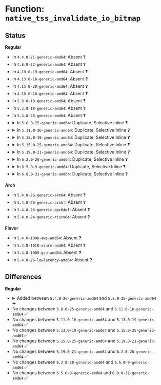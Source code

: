 # Function: <code>native_tss_invalidate_io_bitmap</code>

## Status
<b>Regular</b>
<ul>
<li>
In <code>4.4.0-21-generic-amd64</code>: Absent ❓
</li>
<li>
In <code>4.8.0-22-generic-amd64</code>: Absent ❓
</li>
<li>
In <code>4.10.0-19-generic-amd64</code>: Absent ❓
</li>
<li>
In <code>4.13.0-16-generic-amd64</code>: Absent ❓
</li>
<li>
In <code>4.15.0-20-generic-amd64</code>: Absent ❓
</li>
<li>
In <code>4.18.0-10-generic-amd64</code>: Absent ❓
</li>
<li>
In <code>5.0.0-13-generic-amd64</code>: Absent ❓
</li>
<li>
In <code>5.3.0-18-generic-amd64</code>: Absent ❓
</li>
<li>
In <code>5.4.0-26-generic-amd64</code>: Absent ❓
</li>
<li>
<details>
<summary>In <code>5.8.0-25-generic-amd64</code>: Duplicate, Selective Inline ❓</summary>

```c
void native_tss_invalidate_io_bitmap()
```

```json
{
  "name": "native_tss_invalidate_io_bitmap",
  "collision_type": "Static Duplication",
  "inline_type": "Selective",
  "funcs": [
    {
      "addr": 18446744071578993628,
      "name": "native_tss_invalidate_io_bitmap",
      "external": false,
      "loc": "arch/x86/include/asm/io_bitmap.h:22",
      "file": "arch/x86/xen/enlighten_pv.c",
      "inline": "declared, inlined",
      "caller_inline": [
        "arch/x86/xen/enlighten_pv.c:xen_invalidate_io_bitmap"
      ],
      "caller_func": []
    },
    {
      "addr": 18446744071579108502,
      "name": "native_tss_invalidate_io_bitmap",
      "external": false,
      "loc": "arch/x86/include/asm/io_bitmap.h:22",
      "file": "arch/x86/kernel/process.c",
      "inline": "declared, inlined",
      "caller_inline": [
        "arch/x86/kernel/process.c:native_tss_update_io_bitmap"
      ],
      "caller_func": []
    },
    {
      "addr": 18446744071579368320,
      "name": "native_tss_invalidate_io_bitmap",
      "external": false,
      "loc": "arch/x86/include/asm/io_bitmap.h:22",
      "file": "arch/x86/kernel/paravirt.c",
      "inline": "seen, unknown",
      "caller_inline": [],
      "caller_func": []
    }
  ],
  "symbols": [
    {
      "addr": 18446744071579368320,
      "name": "native_tss_invalidate_io_bitmap",
      "section": ".text",
      "bind": "STB_LOCAL",
      "size": 11
    }
  ]
}
```
</details>
</li>
<li>
<details>
<summary>In <code>5.11.0-16-generic-amd64</code>: Duplicate, Selective Inline ❓</summary>

```c
void native_tss_invalidate_io_bitmap()
```

```json
{
  "name": "native_tss_invalidate_io_bitmap",
  "collision_type": "Static Duplication",
  "inline_type": "Selective",
  "funcs": [
    {
      "addr": 18446744071578995548,
      "name": "native_tss_invalidate_io_bitmap",
      "external": false,
      "loc": "arch/x86/include/asm/io_bitmap.h:22",
      "file": "arch/x86/xen/enlighten_pv.c",
      "inline": "declared, inlined",
      "caller_inline": [
        "arch/x86/xen/enlighten_pv.c:xen_invalidate_io_bitmap"
      ],
      "caller_func": []
    },
    {
      "addr": 18446744071579108326,
      "name": "native_tss_invalidate_io_bitmap",
      "external": false,
      "loc": "arch/x86/include/asm/io_bitmap.h:22",
      "file": "arch/x86/kernel/process.c",
      "inline": "declared, inlined",
      "caller_inline": [
        "arch/x86/kernel/process.c:native_tss_update_io_bitmap"
      ],
      "caller_func": []
    },
    {
      "addr": 18446744071579367328,
      "name": "native_tss_invalidate_io_bitmap",
      "external": false,
      "loc": "arch/x86/include/asm/io_bitmap.h:22",
      "file": "arch/x86/kernel/paravirt.c",
      "inline": "seen, unknown",
      "caller_inline": [],
      "caller_func": []
    }
  ],
  "symbols": [
    {
      "addr": 18446744071579367328,
      "name": "native_tss_invalidate_io_bitmap",
      "section": ".text",
      "bind": "STB_LOCAL",
      "size": 11
    }
  ]
}
```
</details>
</li>
<li>
<details>
<summary>In <code>5.13.0-19-generic-amd64</code>: Duplicate, Selective Inline ❓</summary>

```c
void native_tss_invalidate_io_bitmap()
```

```json
{
  "name": "native_tss_invalidate_io_bitmap",
  "collision_type": "Static Duplication",
  "inline_type": "Selective",
  "funcs": [
    {
      "addr": 18446744071579004188,
      "name": "native_tss_invalidate_io_bitmap",
      "external": false,
      "loc": "arch/x86/include/asm/io_bitmap.h:22",
      "file": "arch/x86/xen/enlighten_pv.c",
      "inline": "declared, inlined",
      "caller_inline": [
        "arch/x86/xen/enlighten_pv.c:xen_invalidate_io_bitmap"
      ],
      "caller_func": []
    },
    {
      "addr": 18446744071579114928,
      "name": "native_tss_invalidate_io_bitmap",
      "external": false,
      "loc": "arch/x86/include/asm/io_bitmap.h:22",
      "file": "arch/x86/kernel/process.c",
      "inline": "declared, inlined",
      "caller_inline": [
        "arch/x86/kernel/process.c:native_tss_update_io_bitmap"
      ],
      "caller_func": []
    },
    {
      "addr": 18446744071579371680,
      "name": "native_tss_invalidate_io_bitmap",
      "external": false,
      "loc": "arch/x86/include/asm/io_bitmap.h:22",
      "file": "arch/x86/kernel/paravirt.c",
      "inline": "seen, unknown",
      "caller_inline": [],
      "caller_func": []
    }
  ],
  "symbols": [
    {
      "addr": 18446744071579371680,
      "name": "native_tss_invalidate_io_bitmap",
      "section": ".text",
      "bind": "STB_LOCAL",
      "size": 11
    }
  ]
}
```
</details>
</li>
<li>
<details>
<summary>In <code>5.15.0-25-generic-amd64</code>: Duplicate, Selective Inline ❓</summary>

```c
void native_tss_invalidate_io_bitmap()
```

```json
{
  "name": "native_tss_invalidate_io_bitmap",
  "collision_type": "Static Duplication",
  "inline_type": "Selective",
  "funcs": [
    {
      "addr": 18446744071579021884,
      "name": "native_tss_invalidate_io_bitmap",
      "external": false,
      "loc": "arch/x86/include/asm/io_bitmap.h:22",
      "file": "arch/x86/xen/enlighten_pv.c",
      "inline": "declared, inlined",
      "caller_inline": [
        "arch/x86/xen/enlighten_pv.c:xen_invalidate_io_bitmap"
      ],
      "caller_func": []
    },
    {
      "addr": 18446744071579140224,
      "name": "native_tss_invalidate_io_bitmap",
      "external": false,
      "loc": "arch/x86/include/asm/io_bitmap.h:22",
      "file": "arch/x86/kernel/process.c",
      "inline": "declared, inlined",
      "caller_inline": [
        "arch/x86/kernel/process.c:native_tss_update_io_bitmap"
      ],
      "caller_func": []
    },
    {
      "addr": 18446744071579432944,
      "name": "native_tss_invalidate_io_bitmap",
      "external": false,
      "loc": "arch/x86/include/asm/io_bitmap.h:22",
      "file": "arch/x86/kernel/paravirt.c",
      "inline": "seen, unknown",
      "caller_inline": [],
      "caller_func": []
    }
  ],
  "symbols": [
    {
      "addr": 18446744071579432944,
      "name": "native_tss_invalidate_io_bitmap",
      "section": ".text",
      "bind": "STB_LOCAL",
      "size": 11
    }
  ]
}
```
</details>
</li>
<li>
<details>
<summary>In <code>5.19.0-21-generic-amd64</code>: Duplicate, Selective Inline ❓</summary>

```c
void native_tss_invalidate_io_bitmap()
```

```json
{
  "name": "native_tss_invalidate_io_bitmap",
  "collision_type": "Static Duplication",
  "inline_type": "Selective",
  "funcs": [
    {
      "addr": 18446744071579040301,
      "name": "native_tss_invalidate_io_bitmap",
      "external": false,
      "loc": "arch/x86/include/asm/io_bitmap.h:22",
      "file": "arch/x86/xen/enlighten_pv.c",
      "inline": "declared, inlined",
      "caller_inline": [
        "arch/x86/xen/enlighten_pv.c:xen_invalidate_io_bitmap"
      ],
      "caller_func": []
    },
    {
      "addr": 18446744071579177874,
      "name": "native_tss_invalidate_io_bitmap",
      "external": false,
      "loc": "arch/x86/include/asm/io_bitmap.h:22",
      "file": "arch/x86/kernel/process.c",
      "inline": "declared, inlined",
      "caller_inline": [
        "arch/x86/kernel/process.c:native_tss_update_io_bitmap"
      ],
      "caller_func": []
    },
    {
      "addr": 18446744071579501840,
      "name": "native_tss_invalidate_io_bitmap",
      "external": false,
      "loc": "arch/x86/include/asm/io_bitmap.h:22",
      "file": "arch/x86/kernel/paravirt.c",
      "inline": "seen, unknown",
      "caller_inline": [],
      "caller_func": []
    }
  ],
  "symbols": [
    {
      "addr": 18446744071579501840,
      "name": "native_tss_invalidate_io_bitmap",
      "section": ".text",
      "bind": "STB_LOCAL",
      "size": 15
    }
  ]
}
```
</details>
</li>
<li>
<details>
<summary>In <code>6.2.0-20-generic-amd64</code>: Duplicate, Selective Inline ❓</summary>

```c
void native_tss_invalidate_io_bitmap()
```

```json
{
  "name": "native_tss_invalidate_io_bitmap",
  "collision_type": "Static Duplication",
  "inline_type": "Selective",
  "funcs": [
    {
      "addr": 18446744071579069885,
      "name": "native_tss_invalidate_io_bitmap",
      "external": false,
      "loc": "arch/x86/include/asm/io_bitmap.h:22",
      "file": "arch/x86/xen/enlighten_pv.c",
      "inline": "declared, inlined",
      "caller_inline": [
        "arch/x86/xen/enlighten_pv.c:xen_invalidate_io_bitmap"
      ],
      "caller_func": []
    },
    {
      "addr": 18446744071579232648,
      "name": "native_tss_invalidate_io_bitmap",
      "external": false,
      "loc": "arch/x86/include/asm/io_bitmap.h:22",
      "file": "arch/x86/kernel/process.c",
      "inline": "declared, inlined",
      "caller_inline": [
        "arch/x86/kernel/process.c:native_tss_update_io_bitmap"
      ],
      "caller_func": []
    },
    {
      "addr": 18446744071579599120,
      "name": "native_tss_invalidate_io_bitmap",
      "external": false,
      "loc": "arch/x86/include/asm/io_bitmap.h:22",
      "file": "arch/x86/kernel/paravirt.c",
      "inline": "seen, unknown",
      "caller_inline": [],
      "caller_func": []
    }
  ],
  "symbols": [
    {
      "addr": 18446744071579599120,
      "name": "native_tss_invalidate_io_bitmap",
      "section": ".text",
      "bind": "STB_LOCAL",
      "size": 15
    }
  ]
}
```
</details>
</li>
<li>
<details>
<summary>In <code>6.5.0-9-generic-amd64</code>: Duplicate, Selective Inline ❓</summary>

```c
void native_tss_invalidate_io_bitmap()
```

```json
{
  "name": "native_tss_invalidate_io_bitmap",
  "collision_type": "Static Duplication",
  "inline_type": "Selective",
  "funcs": [
    {
      "addr": 18446744071579069709,
      "name": "native_tss_invalidate_io_bitmap",
      "external": false,
      "loc": "arch/x86/include/asm/io_bitmap.h:22",
      "file": "arch/x86/xen/enlighten_pv.c",
      "inline": "declared, inlined",
      "caller_inline": [
        "arch/x86/xen/enlighten_pv.c:xen_invalidate_io_bitmap"
      ],
      "caller_func": []
    },
    {
      "addr": 18446744071579238520,
      "name": "native_tss_invalidate_io_bitmap",
      "external": false,
      "loc": "arch/x86/include/asm/io_bitmap.h:22",
      "file": "arch/x86/kernel/process.c",
      "inline": "declared, inlined",
      "caller_inline": [
        "arch/x86/kernel/process.c:native_tss_update_io_bitmap"
      ],
      "caller_func": []
    },
    {
      "addr": 18446744071579611840,
      "name": "native_tss_invalidate_io_bitmap",
      "external": false,
      "loc": "arch/x86/include/asm/io_bitmap.h:22",
      "file": "arch/x86/kernel/paravirt.c",
      "inline": "seen, unknown",
      "caller_inline": [],
      "caller_func": []
    }
  ],
  "symbols": [
    {
      "addr": 18446744071579611840,
      "name": "native_tss_invalidate_io_bitmap",
      "section": ".text",
      "bind": "STB_LOCAL",
      "size": 15
    }
  ]
}
```
</details>
</li>
<li>
<details>
<summary>In <code>6.8.0-31-generic-amd64</code>: Duplicate, Selective Inline ❓</summary>

```c
void native_tss_invalidate_io_bitmap()
```

```json
{
  "name": "native_tss_invalidate_io_bitmap",
  "collision_type": "Static Duplication",
  "inline_type": "Selective",
  "funcs": [
    {
      "addr": 18446744071579094797,
      "name": "native_tss_invalidate_io_bitmap",
      "external": false,
      "loc": "arch/x86/include/asm/io_bitmap.h:22",
      "file": "arch/x86/xen/enlighten_pv.c",
      "inline": "declared, inlined",
      "caller_inline": [
        "arch/x86/xen/enlighten_pv.c:xen_invalidate_io_bitmap"
      ],
      "caller_func": []
    },
    {
      "addr": 18446744071579267389,
      "name": "native_tss_invalidate_io_bitmap",
      "external": false,
      "loc": "arch/x86/include/asm/io_bitmap.h:22",
      "file": "arch/x86/kernel/process.c",
      "inline": "declared, inlined",
      "caller_inline": [
        "arch/x86/kernel/process.c:native_tss_update_io_bitmap"
      ],
      "caller_func": []
    },
    {
      "addr": 18446744071579641552,
      "name": "native_tss_invalidate_io_bitmap",
      "external": false,
      "loc": "arch/x86/include/asm/io_bitmap.h:22",
      "file": "arch/x86/kernel/paravirt.c",
      "inline": "seen, unknown",
      "caller_inline": [],
      "caller_func": []
    }
  ],
  "symbols": [
    {
      "addr": 18446744071579641552,
      "name": "native_tss_invalidate_io_bitmap",
      "section": ".text",
      "bind": "STB_LOCAL",
      "size": 15
    }
  ]
}
```
</details>
</li>
</ul>
<b>Arch</b>
<ul>
<li>
In <code>5.4.0-26-generic-arm64</code>: Absent ❓
</li>
<li>
In <code>5.4.0-26-generic-armhf</code>: Absent ❓
</li>
<li>
In <code>5.4.0-26-generic-ppc64el</code>: Absent ❓
</li>
<li>
In <code>5.4.0-24-generic-riscv64</code>: Absent ❓
</li>
</ul>
<b>Flavor</b>
<ul>
<li>
In <code>5.4.0-1009-aws-amd64</code>: Absent ❓
</li>
<li>
In <code>5.4.0-1010-azure-amd64</code>: Absent ❓
</li>
<li>
In <code>5.4.0-1009-gcp-amd64</code>: Absent ❓
</li>
<li>
In <code>5.4.0-26-lowlatency-amd64</code>: Absent ❓
</li>
</ul>

## Differences
<b>Regular</b>
<ul>
<li>
<details>
<summary>Added between <code>5.4.0-26-generic-amd64</code> and <code>5.8.0-25-generic-amd64</code> ➕</summary>

```c
void native_tss_invalidate_io_bitmap()
```
</details>
</li>
<li>
No changes between <code>5.8.0-25-generic-amd64</code> and <code>5.11.0-16-generic-amd64</code> ✅
</li>
<li>
No changes between <code>5.11.0-16-generic-amd64</code> and <code>5.13.0-19-generic-amd64</code> ✅
</li>
<li>
No changes between <code>5.13.0-19-generic-amd64</code> and <code>5.15.0-25-generic-amd64</code> ✅
</li>
<li>
No changes between <code>5.15.0-25-generic-amd64</code> and <code>5.19.0-21-generic-amd64</code> ✅
</li>
<li>
No changes between <code>5.19.0-21-generic-amd64</code> and <code>6.2.0-20-generic-amd64</code> ✅
</li>
<li>
No changes between <code>6.2.0-20-generic-amd64</code> and <code>6.5.0-9-generic-amd64</code> ✅
</li>
<li>
No changes between <code>6.5.0-9-generic-amd64</code> and <code>6.8.0-31-generic-amd64</code> ✅
</li>
</ul>
